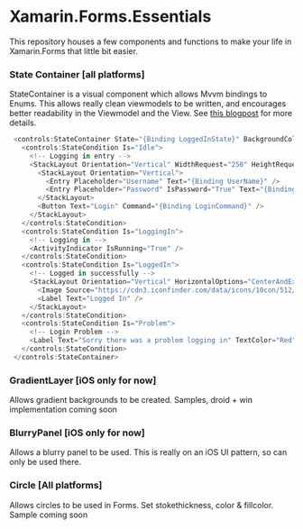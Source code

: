 # Xamarin.Forms.Essentials

This repository houses a few components and functions to make your life in Xamarin.Forms that little bit easier. 

### State Container [all platforms]
StateContainer is a visual component which allows Mvvm bindings to Enums. This allows really clean viewmodels to be written, and encourages better readability in the Viewmodel and the View.
See [this blogpost](http://blog.xdelivered.com/binding-state-mvvm-xamarin-forms) for more details.

```C#
 <controls:StateContainer State="{Binding LoggedInState}" BackgroundColor="White">
   <controls:StateCondition Is="Idle">
     <!-- Logging in entry -->
     <StackLayout Orientation="Vertical" WidthRequest="250" HeightRequest="150" HorizontalOptions="CenterAndExpand" VerticalOptions="CenterAndExpand">
       <StackLayout Orientation="Vertical">
         <Entry Placeholder="Username" Text="{Binding UserName}" />
         <Entry Placeholder="Password" IsPassword="True" Text="{Binding Password}" />
       </StackLayout>
       <Button Text="Login" Command="{Binding LoginCommand}" />
     </StackLayout>
   </controls:StateCondition>
   <controls:StateCondition Is="LoggingIn">
     <!-- Logging in -->
     <ActivityIndicator IsRunning="True" />
   </controls:StateCondition>
   <controls:StateCondition Is="LoggedIn">
     <!-- Logged in successfully -->
     <StackLayout Orientation="Vertical" HorizontalOptions="CenterAndExpand" VerticalOptions="CenterAndExpand">
       <Image Source="https://cdn3.iconfinder.com/data/icons/10con/512/checkmark_tick-128.png" WidthRequest="35" HeightRequest="35" />
       <Label Text="Logged In" />
     </StackLayout>
   </controls:StateCondition>
   <controls:StateCondition Is="Problem">
     <!-- Login Problem -->
     <Label Text="Sorry there was a problem logging in" TextColor="Red"></Label>
   </controls:StateCondition>
 </controls:StateContainer>
```
  
### GradientLayer [iOS only for now]
Allows gradient backgrounds to be created.
Samples, droid + win implementation coming soon
  
### BlurryPanel [iOS only for now]
Allows a blurry panel to be used. This is really on an iOS UI pattern, so can only be used there.
  
### Circle [All platforms]
Allows circles to be used in Forms. Set stokethickness, color & fillcolor.
Sample coming soon
  
  
